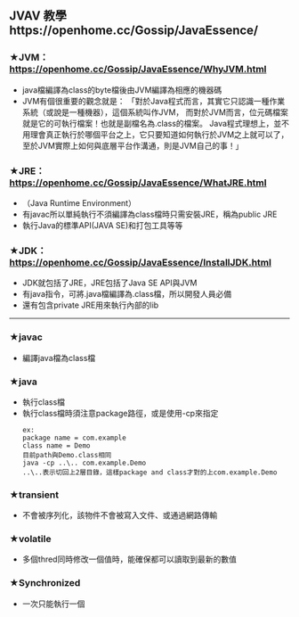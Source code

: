 ## JVAV 教學https://openhome.cc/Gossip/JavaEssence/
### ★JVM：https://openhome.cc/Gossip/JavaEssence/WhyJVM.html
- java檔編譯為class的byte檔後由JVM編譯為相應的機器碼
- JVM有個很重要的觀念就是：
「對於Java程式而言，其實它只認識一種作業系統（或說是一種機器），這個系統叫作JVM，
而對於JVM而言，位元碼檔案就是它的可執行檔案！也就是副檔名為.class的檔案。
Java程式理想上，並不用理會真正執行於哪個平台之上，它只要知道如何執行於JVM之上就可以了，
至於JVM實際上如何與底層平台作溝通，則是JVM自己的事！」
### ★JRE：https://openhome.cc/Gossip/JavaEssence/WhatJRE.html
- （Java Runtime Environment）
- 有javac所以單純執行不須編譯為class檔時只需安裝JRE，稱為public JRE
- 執行Java的標準API(JAVA SE)和打包工具等等
### ★JDK：https://openhome.cc/Gossip/JavaEssence/InstallJDK.html
- JDK就包括了JRE，JRE包括了Java SE API與JVM
- 有java指令，可將.java檔編譯為.class檔，所以開發人員必備
- 還有包含private JRE用來執行內部的lib
***
### ★javac
- 編譯java檔為class檔
### ★java
- 執行class檔
- 執行class檔時須注意package路徑，或是使用-cp來指定
  ```
  ex:
  package name = com.example
  class name = Demo
  目前path與Demo.class相同
  java -cp ..\.. com.example.Demo
  ..\..表示切回上2層目錄，這樣package and class才對的上com.example.Demo
  ```
### ★transient
- 不會被序列化，該物件不會被寫入文件、或通過網路傳輸
### ★volatile
- 多個thred同時修改一個值時，能確保都可以讀取到最新的數值
### ★Synchronized
- 一次只能執行一個

